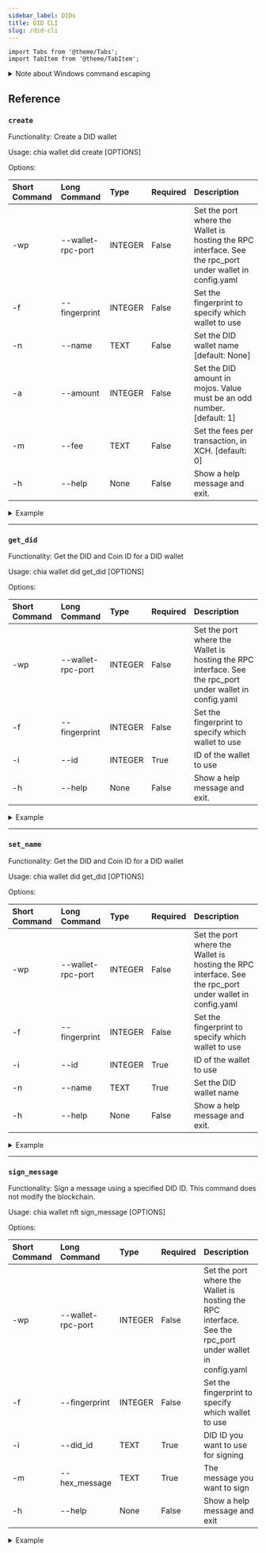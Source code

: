 ```yaml
---
sidebar_label: DIDs
title: DID CLI
slug: /did-cli
---
```


```mdx-code-block
import Tabs from '@theme/Tabs';
import TabItem from '@theme/TabItem';
```

<details>
  <summary>Note about Windows command escaping</summary>

This document will use Linux/MacOS RPC syntax. When running rpc commands on Windows, you'll need to escape all quotes with backslashes.

For example, here is a typical RPC command on Linux and MacOS:

```powershell
chia rpc wallet create_new_wallet '{"wallet_type": "nft_wallet"}'
```

To run the same command on Windows, you need to escape the quotes, so it looks like this (the braces have been removed to support the formatting for this page. You still need to use them in your actual commands.):

```powershell
chia rpc wallet create_new_wallet '\"wallet_type\": \"nft_wallet\"'
```

</details>

## Reference

### `create`

Functionality: Create a DID wallet

Usage: chia wallet did create [OPTIONS]

Options:

| Short Command | Long Command      | Type    | Required | Description                                                                                              |
| :------------ | :---------------- | :------ | :------- | :------------------------------------------------------------------------------------------------------- |
| -wp           | --wallet-rpc-port | INTEGER | False    | Set the port where the Wallet is hosting the RPC interface. See the rpc_port under wallet in config.yaml |
| -f            | --fingerprint     | INTEGER | False    | Set the fingerprint to specify which wallet to use                                                       |
| -n            | --name            | TEXT    | False    | Set the DID wallet name [default: None]                                                                  |
| -a            | --amount          | INTEGER | False    | Set the DID amount in mojos. Value must be an odd number. [default: 1]                                   |
| -m            | --fee             | TEXT    | False    | Set the fees per transaction, in XCH. [default: 0]                                                       |
| -h            | --help            | None    | False    | Show a help message and exit.                                                                            |

<details>
<summary>Example</summary>

Create a new DID:

```bash
chia wallet did create -n My_DID
```

Response:

```
Successfully created a DID wallet with name My_DID and id 2 on key 4288332900
Successfully created a DID did:chia:17jvhl9z8zj6jma2uxk4mqj22p90hfpf29svlvlyalu8ksyefsvpql7f403 in the newly created DID wallet
```

View your wallet and DID:

```bash
chia wallet show
```

Response:

```
Wallet height: 1117451
Sync status: Synced
Balances, fingerprint: 4288332900

Chia Wallet:
   -Total Balance:         0.999989999992 txch (999989999992 mojo)
   -Pending Total Balance: 0.999989999991 txch (999989999991 mojo)
   -Spendable:             0.0 txch (0 mojo)
   -Type:                  STANDARD_WALLET
   -Wallet ID:             1

My_DID:
   -Total Balance:         0.0
   -Pending Total Balance: 1.0
   -Spendable:             0.0
   -Type:                  DECENTRALIZED_ID
   -DID ID:                did:chia:17jvhl9z8zj6jma2uxk4mqj22p90hfpf29svlvlyalu8ksyefsvpql7f403
   -Wallet ID:             2
```

</details>

---

### `get_did`

Functionality: Get the DID and Coin ID for a DID wallet

Usage: chia wallet did get_did [OPTIONS]

Options:

| Short Command | Long Command      | Type    | Required | Description                                                                                              |
| :------------ | :---------------- | :------ | :------- | :------------------------------------------------------------------------------------------------------- |
| -wp           | --wallet-rpc-port | INTEGER | False    | Set the port where the Wallet is hosting the RPC interface. See the rpc_port under wallet in config.yaml |
| -f            | --fingerprint     | INTEGER | False    | Set the fingerprint to specify which wallet to use                                                       |
| -i            | --id              | INTEGER | True     | ID of the wallet to use                                                                                  |
| -h            | --help            | None    | False    | Show a help message and exit.                                                                            |

<details>
<summary>Example</summary>

Get info for DID with ID 2:

```bash
chia wallet did get_did -i 2
```

Response:

```
DID:                    did:chia:17jvhl9z8zj6jma2uxk4mqj22p90hfpf29svlvlyalu8ksyefsvpql7f403
Coin ID:                0xe6c28c30c7dd2801a4cbfdb0e61186315ae9695dde0a75a6901c1394c3300db8
```

</details>

---

### `set_name`

Functionality: Get the DID and Coin ID for a DID wallet

Usage: chia wallet did get_did [OPTIONS]

Options:

| Short Command | Long Command      | Type    | Required | Description                                                                                              |
| :------------ | :---------------- | :------ | :------- | :------------------------------------------------------------------------------------------------------- |
| -wp           | --wallet-rpc-port | INTEGER | False    | Set the port where the Wallet is hosting the RPC interface. See the rpc_port under wallet in config.yaml |
| -f            | --fingerprint     | INTEGER | False    | Set the fingerprint to specify which wallet to use                                                       |
| -i            | --id              | INTEGER | True     | ID of the wallet to use                                                                                  |
| -n            | --name            | TEXT    | True     | Set the DID wallet name                                                                                  |
| -h            | --help            | None    | False    | Show a help message and exit.                                                                            |

<details>
<summary>Example</summary>

Set the name for Wallet ID 2 to `New Name`:

```bash
chia wallet did set_name -i 2 -n "New Name"
```

Response:

```
Successfully set a new name for DID wallet with id 2: New Name
```

Confirm changes:

```
chia wallet show
```

Response:

```
Wallet height: 1117563
Sync status: Synced
Balances, fingerprint: 4288332900

Chia Wallet:
   -Total Balance:         0.999989999991 txch (999989999991 mojo)
   -Pending Total Balance: 0.999989999991 txch (999989999991 mojo)
   -Spendable:             0.999989999991 txch (999989999991 mojo)
   -Type:                  STANDARD_WALLET
   -Wallet ID:             1

New Name:
   -Total Balance:         1.0
   -Pending Total Balance: 1.0
   -Spendable:             1.0
   -Type:                  DECENTRALIZED_ID
   -DID ID:                did:chia:17jvhl9z8zj6jma2uxk4mqj22p90hfpf29svlvlyalu8ksyefsvpql7f403
   -Wallet ID:             2

Connections:
Type      IP                                     Ports       NodeID      Last Connect      MiB Up|Dwn
FULL_NODE 127.0.0.1                              58444/58444 f40100b8... Jun 15 12:22:02      0.0|1.7
                                                 -Height: No Info    -Hash: No Info    -Trusted: True
```

</details>

---

### `sign_message`

Functionality: Sign a message using a specified DID ID. This command does not modify the blockchain.

Usage: chia wallet nft sign_message [OPTIONS]

Options:

| Short Command | Long Command                  | Type    | Required | Description                                                                                              |
| :------------ | :---------------------------- | :------ | :------- | :------------------------------------------------------------------------------------------------------- |
| -wp           | --wallet-rpc-port             | INTEGER | False    | Set the port where the Wallet is hosting the RPC interface. See the rpc_port under wallet in config.yaml |
| -f            | --fingerprint                 | INTEGER | False    | Set the fingerprint to specify which wallet to use                                                       |
| -i            | --did_id                      | TEXT    | True     | DID ID you want to use for signing                                                                       |
| -m            | --hex_message                 | TEXT    | True     | The message you want to sign                                                                             |
| -h            | --help                        | None    | False    | Show a help message and exit                                                                             |

<details>
   <summary>Example</summary>

```bash
chia wallet did sign_message -f 590161281 -i did:chia:1cxw5dqug4gavvgylx88zfkmqv235ryr6j9tvyjwwuga0pa52wjvqavdyar --hex_message "This is a test message."
```

Response:

```
Message: This is a test message.
Public Key: b478c6a0ef7410679831d616d06e9fca856f6e08b8a6f13f344cc9aa20981ab7fe287663584e2fc53e2ac14edab883ca
Signature: 981ed9b983440c06ae5d9f2f2a0f45c0a00015939d30f512364f44597dc381007ee6911d9320d3c991d5a795823e429f06f35117b1e51c4c30454af19c69f2399e30bff5ea109bc5b95f869f48f2e32d0beccfcbbe72b384903536d3aeed848d
```

</details>
